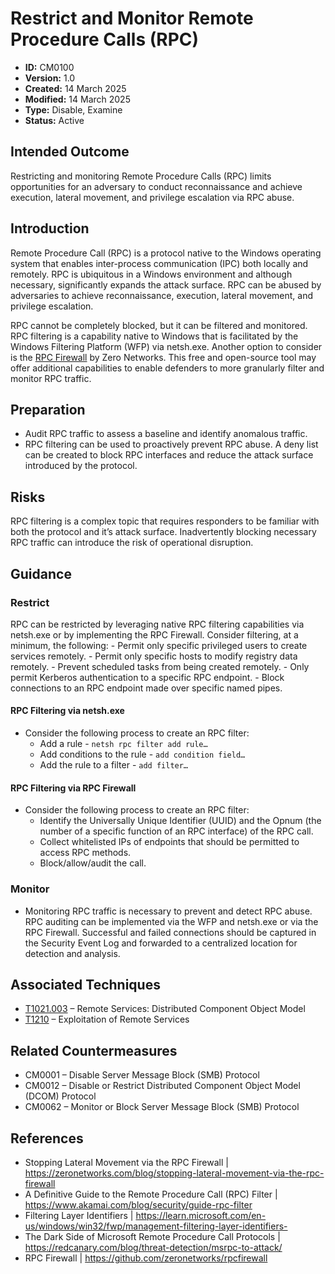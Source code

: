 # Restrict and Monitor Remote Procedure Calls (RPC)

* **ID:** CM0100
* **Version:** 1.0
* **Created:** 14 March 2025
* **Modified:** 14 March 2025
* **Type:** Disable, Examine
* **Status:** Active

## Intended Outcome

Restricting and monitoring Remote Procedure Calls (RPC) limits opportunities for an adversary to conduct reconnaissance and achieve execution, lateral movement, and privilege escalation via RPC abuse. 

## Introduction

Remote Procedure Call (RPC) is a protocol native to the Windows operating system that enables inter-process communication (IPC) both locally and remotely. RPC is ubiquitous in a Windows environment and although necessary, significantly expands the attack surface.  RPC can be abused by adversaries to achieve reconnaissance, execution, lateral movement, and privilege escalation.   

RPC cannot be completely blocked, but it can be filtered and monitored. RPC filtering is a capability native to Windows that is facilitated by the Windows Filtering Platform (WFP) via netsh.exe.  Another option to consider is the [RPC Firewall](https://github.com/zeronetworks/rpcfirewall) by Zero Networks. This free and open-source tool may offer additional capabilities to enable defenders to more granularly filter and monitor RPC traffic.   

## Preparation

-	Audit RPC traffic to assess a baseline and identify anomalous traffic.
-	RPC filtering can be used to proactively prevent RPC abuse. A deny list can be created to block RPC interfaces and reduce the attack surface introduced by the protocol.

## Risks

RPC filtering is a complex topic that requires responders to be familiar with both the protocol and it’s attack surface. Inadvertently blocking necessary RPC traffic can introduce the risk of operational disruption.    

## Guidance

### Restrict

RPC can be restricted by leveraging native RPC filtering capabilities via netsh.exe or by implementing the RPC Firewall. Consider filtering, at a minimum, the following:
    - Permit only specific privileged users to create services remotely.
    - Permit only specific hosts to modify registry data remotely.
    - Prevent scheduled tasks from being created remotely.
    - Only permit Kerberos authentication to a specific RPC endpoint.
    - Block connections to an RPC endpoint made over specific named pipes.

#### RPC Filtering via netsh.exe

-	Consider the following process to create an RPC filter:
    - Add a rule - `netsh rpc filter add rule…`
    - Add conditions to the rule - `add condition field…`
    - Add the rule to a filter - `add filter…`

#### RPC Filtering via RPC Firewall

-	Consider the following process to create an RPC filter:
    - Identify the Universally Unique Identifier (UUID) and the Opnum (the number of a specific function of an RPC interface) of the RPC call.
    - Collect whitelisted IPs of endpoints that should be permitted to access RPC methods.
    - Block/allow/audit the call.

### Monitor

-	Monitoring RPC traffic is necessary to prevent and detect RPC abuse. RPC auditing can be implemented via the WFP and netsh.exe or via the RPC Firewall. Successful and failed connections should be captured in the Security Event Log and forwarded to a centralized location for detection and analysis.    

## Associated Techniques 

- [T1021.003](https://attack.mitre.org/techniques/T1021/003/) – Remote Services: Distributed Component Object Model
- [T1210](https://attack.mitre.org/techniques/T1210/) – Exploitation of Remote Services


## Related Countermeasures

-	CM0001 – Disable Server Message Block (SMB) Protocol
-	CM0012 – Disable or Restrict Distributed Component Object Model (DCOM) Protocol
-	CM0062 – Monitor or Block Server Message Block (SMB) Protocol

## References

- Stopping Lateral Movement via the RPC Firewall | <https://zeronetworks.com/blog/stopping-lateral-movement-via-the-rpc-firewall>
- A Definitive Guide to the Remote Procedure Call (RPC) Filter | <https://www.akamai.com/blog/security/guide-rpc-filter>
- Filtering Layer Identifiers | <https://learn.microsoft.com/en-us/windows/win32/fwp/management-filtering-layer-identifiers->
- The Dark Side of Microsoft Remote Procedure Call Protocols | <https://redcanary.com/blog/threat-detection/msrpc-to-attack/>
- RPC Firewall | <https://github.com/zeronetworks/rpcfirewall>
